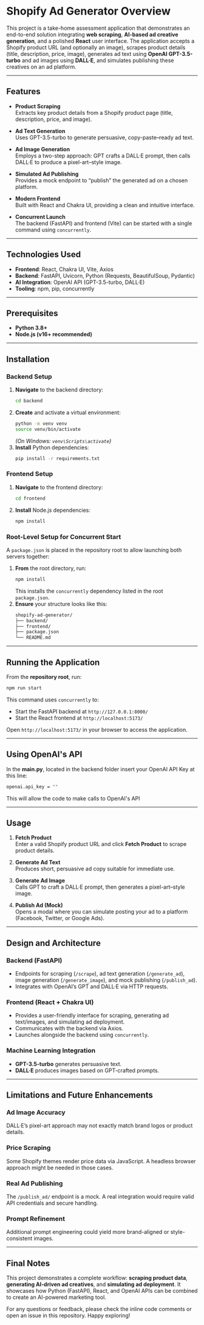 
# Shopify Ad Generator Overview

This project is a take-home assessment application that demonstrates an end-to-end solution integrating **web scraping**, **AI-based ad creative generation**, and a polished **React** user interface. The application accepts a Shopify product URL (and optionally an image), scrapes product details (title, description, price, image), generates ad text using **OpenAI GPT-3.5-turbo** and ad images using **DALL·E**, and simulates publishing these creatives on an ad platform.

---

## Features

- **Product Scraping**  
  Extracts key product details from a Shopify product page (title, description, price, and image).

- **Ad Text Generation**  
  Uses GPT-3.5-turbo to generate persuasive, copy-paste–ready ad text.

- **Ad Image Generation**  
  Employs a two-step approach: GPT crafts a DALL·E prompt, then calls DALL·E to produce a pixel-art–style image.

- **Simulated Ad Publishing**  
  Provides a mock endpoint to “publish” the generated ad on a chosen platform.

- **Modern Frontend**  
  Built with React and Chakra UI, providing a clean and intuitive interface.

- **Concurrent Launch**  
  The backend (FastAPI) and frontend (Vite) can be started with a single command using `concurrently`.

---

## Technologies Used

- **Frontend**: React, Chakra UI, Vite, Axios  
- **Backend**: FastAPI, Uvicorn, Python (Requests, BeautifulSoup, Pydantic)  
- **AI Integration**: OpenAI API (GPT-3.5-turbo, DALL·E)  
- **Tooling**: npm, pip, concurrently

---

## Prerequisites

- **Python 3.8+**  
- **Node.js (v16+ recommended)**

---

## Installation

### Backend Setup

1. **Navigate** to the backend directory:
   ```bash
   cd backend
   ```
2. **Create** and activate a virtual environment:
   ```bash
   python -m venv venv
   source venv/bin/activate
   ```
   *(On Windows: `venv\Scripts\activate`)*
3. **Install** Python dependencies:
   ```bash
   pip install -r requirements.txt
   ```

### Frontend Setup

1. **Navigate** to the frontend directory:
   ```bash
   cd frontend
   ```
2. **Install** Node.js dependencies:
   ```bash
   npm install
   ```

### Root-Level Setup for Concurrent Start

A `package.json` is placed in the repository root to allow launching both servers together:

1. **From** the root directory, run:
   ```bash
   npm install
   ```
   This installs the `concurrently` dependency listed in the root `package.json`.
2. **Ensure** your structure looks like this:
   ```bash
   shopify-ad-generator/
   ├── backend/
   ├── frontend/
   ├── package.json
   └── README.md
   ```

---

## Running the Application

From the **repository root**, run:

```bash
npm run start
```

This command uses `concurrently` to:

- Start the FastAPI backend at `http://127.0.0.1:8000/`
- Start the React frontend at `http://localhost:5173/`

Open `http://localhost:5173/` in your browser to access the application.

---

## Using OpenAI's API

In the **main.py**, located in the backend folder insert your OpenAI API Key at this line:

```bash
openai.api_key = ""
```

This will allow the code to make calls to OpenAI's API

---

## Usage

1. **Fetch Product**  
   Enter a valid Shopify product URL and click **Fetch Product** to scrape product details.

2. **Generate Ad Text**  
   Produces short, persuasive ad copy suitable for immediate use.

3. **Generate Ad Image**  
   Calls GPT to craft a DALL·E prompt, then generates a pixel-art–style image.

4. **Publish Ad (Mock)**  
   Opens a modal where you can simulate posting your ad to a platform (Facebook, Twitter, or Google Ads).

---

## Design and Architecture

### Backend (FastAPI)
- Endpoints for scraping (`/scrape`), ad text generation (`/generate_ad`), image generation (`/generate_image`), and mock publishing (`/publish_ad`).
- Integrates with OpenAI’s GPT and DALL·E via HTTP requests.

### Frontend (React + Chakra UI)
- Provides a user-friendly interface for scraping, generating ad text/images, and simulating ad deployment.
- Communicates with the backend via Axios.
- Launches alongside the backend using `concurrently`.

### Machine Learning Integration
- **GPT-3.5-turbo** generates persuasive text.
- **DALL·E** produces images based on GPT-crafted prompts.

---

## Limitations and Future Enhancements

### Ad Image Accuracy
DALL·E’s pixel-art approach may not exactly match brand logos or product details.

### Price Scraping
Some Shopify themes render price data via JavaScript. A headless browser approach might be needed in those cases.

### Real Ad Publishing
The `/publish_ad/` endpoint is a mock. A real integration would require valid API credentials and secure handling.

### Prompt Refinement
Additional prompt engineering could yield more brand-aligned or style-consistent images.

---

## Final Notes

This project demonstrates a complete workflow: **scraping product data**, **generating AI-driven ad creatives**, and **simulating ad deployment**. It showcases how Python (FastAPI), React, and OpenAI APIs can be combined to create an AI-powered marketing tool.

For any questions or feedback, please check the inline code comments or open an issue in this repository. Happy exploring!
```
